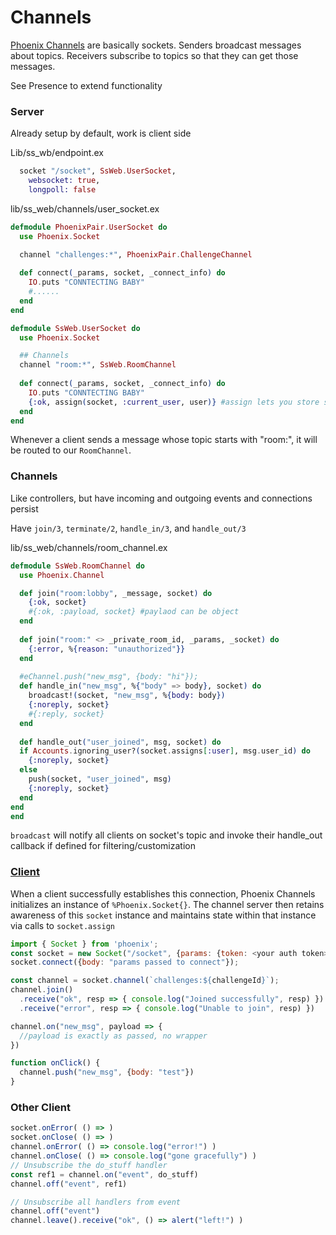 # Channels

[Phoenix Channels](https://hexdocs.pm/phoenix/channels.html) are basically sockets. Senders broadcast messages about topics. Receivers subscribe to topics so that they can get those messages.

See Presence to extend functionality

### Server

Already setup by default, work is client side

Lib/ss_wb/endpoint.ex

```elixir
  socket "/socket", SsWeb.UserSocket,
    websocket: true,
    longpoll: false
```

lib/ss_web/channels/user_socket.ex

```elixir
defmodule PhoenixPair.UserSocket do
  use Phoenix.Socket

  channel "challenges:*", PhoenixPair.ChallengeChannel
  
  def connect(_params, socket, _connect_info) do
    IO.puts "CONNTECTING BABY"
    #......
  end
end

defmodule SsWeb.UserSocket do
  use Phoenix.Socket

  ## Channels
  channel "room:*", SsWeb.RoomChannel
  
  def connect(_params, socket, _connect_info) do
    IO.puts "CONNTECTING BABY"
    {:ok, assign(socket, :current_user, user)} #assign lets you store state(key-value) to this socket
  end
end
```

Whenever a client sends a message whose topic starts with "room:", it will be routed to our `RoomChannel`.

### Channels

Like controllers, but have incoming and outgoing events and connections persist

Have `join/3`, `terminate/2`, `handle_in/3`, and `handle_out/3`

lib/ss_web/channels/room_channel.ex

```elixir
defmodule SsWeb.RoomChannel do
  use Phoenix.Channel

  def join("room:lobby", _message, socket) do
    {:ok, socket}
    #{:ok, :payload, socket} #paylaod can be object
  end
  
  def join("room:" <> _private_room_id, _params, _socket) do
    {:error, %{reason: "unauthorized"}}
  end
  
  #eChannel.push("new_msg", {body: "hi"});
  def handle_in("new_msg", %{"body" => body}, socket) do
    broadcast!(socket, "new_msg", %{body: body})
    {:noreply, socket}
    #{:reply, socket}
  end
  
  def handle_out("user_joined", msg, socket) do
  if Accounts.ignoring_user?(socket.assigns[:user], msg.user_id) do
    {:noreply, socket}
  else
    push(socket, "user_joined", msg)
    {:noreply, socket}
  end
end
end
```

`broadcast` will notify all clients on socket's topic and invoke their handle_out callback if defined for filtering/customization

### [Client](https://hexdocs.pm/phoenix/js/#channelleave)

When a client successfully establishes this connection, Phoenix Channels initializes an instance of `%Phoenix.Socket{}`. The channel server then retains awareness of this `socket` instance and maintains state within that instance via calls to `socket.assign`

```js
import { Socket } from 'phoenix';
const socket = new Socket("/socket", {params: {token: <your auth token>}})
socket.connect({body: "params passed to connect"});

const channel = socket.channel(`challenges:${challengeId}`);
channel.join()
  .receive("ok", resp => { console.log("Joined successfully", resp) })
  .receive("error", resp => { console.log("Unable to join", resp) })

channel.on("new_msg", payload => {
  //payload is exactly as passed, no wrapper
})

function onClick() {
  channel.push("new_msg", {body: "test"})
}
```

### Other Client

```js
socket.onError( () => )
socket.onClose( () => )
channel.onError( () => console.log("error!") )
channel.onClose( () => console.log("gone gracefully") )
// Unsubscribe the do_stuff handler
const ref1 = channel.on("event", do_stuff)
channel.off("event", ref1)

// Unsubscribe all handlers from event
channel.off("event")
channel.leave().receive("ok", () => alert("left!") )
```

